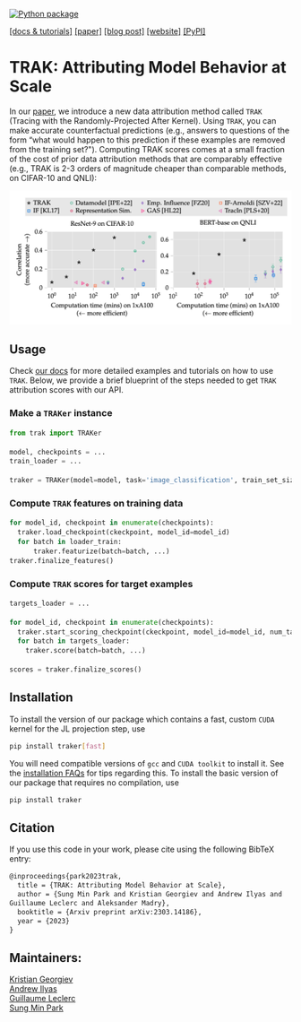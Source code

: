 [![Python package](https://github.com/MadryLab/trak/actions/workflows/python-package.yml/badge.svg)](https://github.com/MadryLab/trak/actions/workflows/python-package.yml)
<!-- [![arXiv](https://img.shields.io/badge/arXiv-1234.56789-b31b1b.svg?style=flat-square)](https://arxiv.org/abs/1234.56789) -->

[[docs & tutorials]](https://trak.csail.mit.edu/html/index.html)
[[paper]](https://arxiv.org/abs/2303.14186)
[[blog post]](https://gradientscience.org/trak/)
[[website]](https://trak.csail.mit.edu)
[[PyPI]](https://pypi.org/project/traker/)

# TRAK: Attributing Model Behavior at Scale

In our [paper](https://arxiv.org/abs/2303.14186), we introduce a new data attribution method called `TRAK` (Tracing with the
Randomly-Projected After Kernel). Using `TRAK`, you can make  accurate
counterfactual predictions (e.g., answers to questions of the form “what would
happen to this prediction if these examples are removed from the training set?").
Computing TRAK scores comes at a small fraction of the cost of prior data attribution methods
that are comparably effective (e.g., TRAK is 2-3 orders of magnitude cheaper
than comparable methods, on CIFAR-10 and QNLI):

![Main figure](/docs/assets/main_figure.png)

## Usage

Check [our docs](https://trak.csail.mit.edu/html) for more detailed examples and
tutorials on how to use `TRAK`.  Below, we provide a brief blueprint of the
steps needed to get `TRAK` attribution scores with our API.

### Make a `TRAKer` instance

```python
from trak import TRAKer

model, checkpoints = ...
train_loader = ...

traker = TRAKer(model=model, task='image_classification', train_set_size=...)
```

### Compute `TRAK` features on training data

```python
for model_id, checkpoint in enumerate(checkpoints):
  traker.load_checkpoint(ckeckpoint, model_id=model_id)
  for batch in loader_train:
      traker.featurize(batch=batch, ...)
traker.finalize_features()
```

### Compute `TRAK` scores for target examples

```python
targets_loader = ...

for model_id, checkpoint in enumerate(checkpoints):
  traker.start_scoring_checkpoint(ckeckpoint, model_id=model_id, num_targets=...)
  for batch in targets_loader:
    traker.score(batch=batch, ...)

scores = traker.finalize_scores()
```

## Installation

To install the version of our package which contains a fast, custom `CUDA`
kernel for the JL projection step, use
```bash
pip install traker[fast]
```
You will need compatible versions of `gcc` and `CUDA toolkit` to install it. See
the [installation FAQs](https://trak.csail.mit.edu/html/install.html) for tips
regarding this. To install the basic version of our package that requires no
compilation, use
```bash
pip install traker
```


## Citation
If you use this code in your work, please cite using the following BibTeX entry:
```
@inproceedings{park2023trak,
  title = {TRAK: Attributing Model Behavior at Scale},
  author = {Sung Min Park and Kristian Georgiev and Andrew Ilyas and Guillaume Leclerc and Aleksander Madry},
  booktitle = {Arxiv preprint arXiv:2303.14186},
  year = {2023}
}
```

## Maintainers:
[Kristian Georgiev](https://twitter.com/kris_georgiev1)<br>
[Andrew Ilyas](https://twitter.com/andrew_ilyas)<br>
[Guillaume Leclerc](https://twitter.com/gpoleclerc)<br>
[Sung Min Park](https://twitter.com/smsampark)
